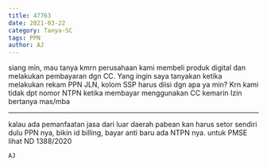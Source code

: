 ```yaml
---
title: 47763
date: 2021-03-22
category: Tanya-SC
tags: PPN
author: AJ
---
```


siang min, mau tanya kmrn perusahaan kami membeli produk digital dan melakukan pembayaran dgn CC. Yang ingin saya tanyakan ketika melakukan rekam PPN JLN, kolom SSP harus diisi dgn apa ya min? Krn kami tidak dpt nomor NTPN ketika membayar menggunakan CC kemarin Izin bertanya mas/mba

---

kalau ada pemanfaatan jasa dari luar daerah pabean kan harus setor sendiri dulu PPN nya, bikin id billing, bayar anti baru ada NTPN nya. untuk PMSE lihat ND 1388/2020

`AJ`
